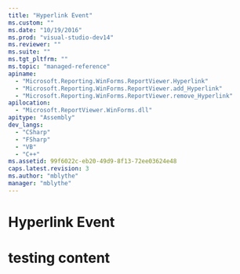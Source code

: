 ```yaml
---
title: "Hyperlink Event"
ms.custom: ""
ms.date: "10/19/2016"
ms.prod: "visual-studio-dev14"
ms.reviewer: ""
ms.suite: ""
ms.tgt_pltfrm: ""
ms.topic: "managed-reference"
apiname: 
  - "Microsoft.Reporting.WinForms.ReportViewer.Hyperlink"
  - "Microsoft.Reporting.WinForms.ReportViewer.add_Hyperlink"
  - "Microsoft.Reporting.WinForms.ReportViewer.remove_Hyperlink"
apilocation: 
  - "Microsoft.ReportViewer.WinForms.dll"
apitype: "Assembly"
dev_langs: 
  - "CSharp"
  - "FSharp"
  - "VB"
  - "C++"
ms.assetid: 99f6022c-eb20-49d9-8f13-72ee03624e48
caps.latest.revision: 3
ms.author: "mblythe"
manager: "mblythe"
---
```

# Hyperlink Event
# testing content